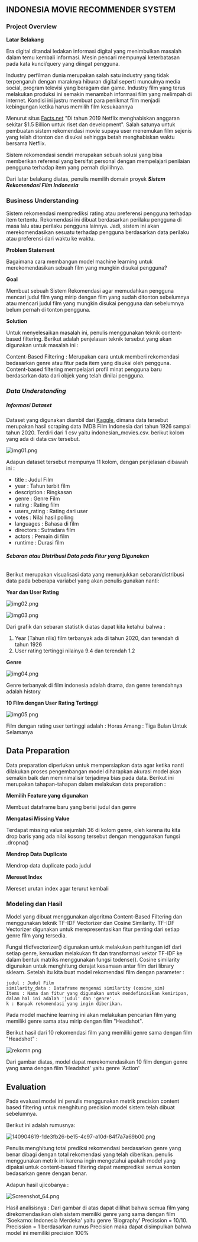 ## **INDONESIA MOVIE RECOMMENDER SYSTEM**

### **Project Overview**

**Latar Belakang**

Era digital ditandai ledakan informasi digital yang menimbulkan masalah dalam temu kembali informasi. Mesin pencari mempunyai keterbatasan pada kata kunci/query yang diingat pengguna. 

Industry perfilman dunia merupakan salah satu industry yang  tidak terpengaruh dengan maraknya hiburan digital seperti munculnya media social, program televisi yang beragam dan game. Industry film yang terus melakukan produksi ini semakin menambah informasi film yang melimpah di internet. Kondisi ini justru membuat para penikmat film menjadi kebingungan ketika harus memilih film kesukaannya

Menurut situs [Facts.net](https://facts.net/netflix-facts/) "Di tahun 2019 Netflix menghabiskan anggaran sekitar $1.5 Billion untuk riset dan development". Salah satunya untuk pembuatan sistem rekomendasi movie supaya user menemukan film sejenis yang telah ditonton dan disukai sehingga betah menghabiskan waktu bersama Netflix.

Sistem rekomendasi sendiri merupakan sebuah solusi yang bisa memberikan referensi yang bersifat personal dengan mempelajari penilaian pengguna terhadap item yang pernah dipilihnya.

Dari latar belakang diatas, penulis memilih domain proyek  ***Sistem Rekomendasi Film Indonesia***
### **Business Understanding**

Sistem rekomendasi memprediksi rating atau preferensi pengguna terhadap item tertentu. Rekomendasi ini dibuat berdasarkan perilaku pengguna di masa lalu atau perilaku pengguna lainnya. Jadi, sistem ini akan merekomendasikan sesuatu terhadap pengguna berdasarkan data perilaku atau preferensi dari waktu ke waktu. 

**Problem Statement**

Bagaimana cara membangun model machine learning untuk merekomendasikan sebuah film yang mungkin disukai pengguna?

**Goal**

Membuat sebuah Sistem Rekomendasi agar memudahkan pengguna mencari judul film yang mirip dengan film yang sudah ditonton sebelumnya atau mencari judul film yang mungkin disukai pengguna dan sebelumnya belum pernah di tonton pengguna.

**Solution**

Untuk menyelesaikan masalah ini, penulis menggunakan teknik content-based filtering. Berikut adalah penjelasan teknik tersebut yang akan digunakan untuk masalah ini :

Content-Based Filtering : Merupakan cara untuk memberi rekomendasi bedasarkan genre atau fitur pada item yang disukai oleh pengguna. Content-based filtering mempelajari profil minat pengguna baru berdasarkan data dari objek yang telah dinilai pengguna.
    

### ***Data Understanding***

##### **Informasi Dataset**
Dataset yang digunakan diambil dari [Kaggle](https://www.kaggle.com/dimitriirfan/indonesian-film-industry-most-made-genre/), dimana data tersebut merupakan hasil scraping data IMDB Film Indonesia dari tahun 1926 sampai tahun 2020. Terdiri dari 1 csv yaitu indonesian_movies.csv.
berikut kolom yang ada di data csv tersebut.

![img01.png](https://github.com/dwixhartanto/Natural-Language-Processing/blob/main/Indonesia%20Movie%20Recommender/img/img01.png?raw=true)

Adapun dataset tersebut mempunya 11 kolom, dengan penjelasan dibawah ini :

*   title : Judul Film
*   year : Tahun terbit film
*   description : Ringkasan 
*   genre : Genre Film
*   rating : Rating film
*   users_rating : Rating dari user
*   votes  : Nilai hasil polling
*   languages : Bahasa di film
*   directors : Sutradara film
*   actors : Pemain di film
*   runtime : Durasi film



###### **Sebaran atau Distribusi Data pada Fitur yang Digunakan**
Berikut merupakan visualisasi data yang menunjukkan sebaran/distribusi data pada beberapa variabel yang akan penulis gunakan nanti:

**Year dan User Rating**

![img02.png](https://github.com/dwixhartanto/Natural-Language-Processing/blob/main/Indonesia%20Movie%20Recommender/img/img02.png?raw=true)

![img03.png](https://github.com/dwixhartanto/Natural-Language-Processing/blob/main/Indonesia%20Movie%20Recommender/img/img03.png?raw=true)

Dari grafik dan sebaran statistik diatas dapat kita ketahui bahwa :  
1. Year (Tahun rilis) film terbanyak ada di tahun 2020, dan terendah di tahun 1926
2. User rating tertinggi nilainya 9.4 dan terendah 1.2

**Genre**

![img04.png](https://github.com/dwixhartanto/Natural-Language-Processing/blob/main/Indonesia%20Movie%20Recommender/img/img04.png?raw=true)

Genre terbanyak di film indonesia adalah drama, dan genre terendahnya adalah history

**10 Film dengan User Rating Tertinggi**

![img05.png](https://github.com/dwixhartanto/Natural-Language-Processing/blob/main/Indonesia%20Movie%20Recommender/img/img05.png?raw=true)

Film dengan rating user tertinggi adalah : 
Horas Amang : Tiga Bulan Untuk Selamanya

## **Data Preparation**

Data preparation diperlukan untuk mempersiapkan data agar ketika nanti dilakukan proses pengembangan model diharapkan akurasi model akan semakin baik dan meminimalisir terjadinya bias pada data. Berikut ini merupakan tahapan-tahapan dalam melakukan data preparation :

**Memilih Feature yang digunakan**

Membuat dataframe baru yang berisi judul dan genre

**Mengatasi Missing Value**

Terdapat missing value sejumlah 36 di kolom genre, oleh karena itu kita drop baris yang ada nilai kosong tersebut dengan menggunakan fungsi .dropna()

**Mendrop Data Duplicate**

Mendrop data duplicate pada judul

**Mereset Index**

Mereset urutan index agar terurut kembali


### **Modeling dan Hasil**

Model yang dibuat menggunakan algoritma Content-Based Filtering dan menggunakan teknik TF-IDF Vectorizer dan Cosine Similarity. TF-IDF Vectorizer digunakan untuk merepresentasikan fitur penting dari setiap genre film yang tersedia. 

Fungsi tfidfvectorizer() digunakan untuk melakukan perhitungan idf dari setiap genre, kemudian melakukan fit dan transformasi vektor TF-IDF ke dalam bentuk matriks menggunakan fungsi todense(). Cosine similarity digunakan untuk menghitung derajat kesamaan antar film dari library sklearn. Setelah itu kita buat model rekomendasi film dengan parameter :

    judul : Judul Film
    similarity_data : Dataframe mengenai similarity (cosine_sim)
    Items : Nama dan fitur yang digunakan untuk mendefinisikan kemiripan, dalam hal ini adalah 'judul' dan 'genre'.
    k : Banyak rekomendasi yang ingin diberikan.

Pada model machine learning ini akan melakukan pencarian film yang memiliki genre sama atau mirip dengan film "Headshot".

Berikut hasil dari 10 rekomendasi film yang memiliki genre sama dengan film "Headshot" :

![rekomn.png](https://i.ibb.co/x1LxCWk/rekomn.png)

Dari gambar diatas, model dapat merekomendasikan 10 film dengan genre yang sama dengan film 'Headshot' yaitu genre 'Action' 


## **Evaluation**

Pada evaluasi model ini penulis menggunakan metrik precision content based filtering untuk menghitung precision model sistem telah dibuat sebelumnya.

Berikut ini adalah rumusnya:

![140904619-1de3fb26-be15-4c97-a10d-84f7a7a69b00.png](https://i.ibb.co/wpsWr1d/140904619-1de3fb26-be15-4c97-a10d-84f7a7a69b00.png)


Penulis menghitung total prediksi rekomendasi berdasarkan genre yang benar dibagi dengan total rekomendasi yang telah diberikan. penulis menggunakan metrik ini karena ingin mengetahui apakah model yang dipakai untuk content-based filtering dapat memprediksi semua konten bedasarkan genre dengan benar.

Adapun hasil ujicobanya : 

![Screenshot_64.png](https://i.ibb.co/qrv2G01/rec.png)

Hasil analisisnya :
Dari gambar di atas dapat dilihat bahwa semua film yang direkomendasikan oleh sistem memiliki genre yang sama dengan film 'Soekarno: Indonesia Merdeka' yaitu genre 'Biography'
Precission = 10/10.
Precission = 1 
berdasarkan rumus Precision maka dapat disimpulkan bahwa model ini memiliki precision 100%
